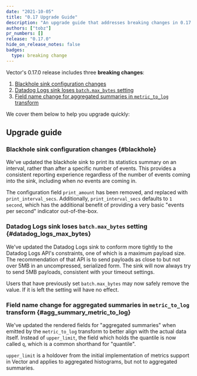 ```yaml
---
date: "2021-10-05"
title: "0.17 Upgrade Guide"
description: "An upgrade guide that addresses breaking changes in 0.17.0"
authors: ["tobz"]
pr_numbers: []
release: "0.17.0"
hide_on_release_notes: false
badges:
  type: breaking change
---
```


Vector's 0.17.0 release includes three **breaking changes**:

1. [Blackhole sink configuration changes](#blackhole)
2. [Datadog Logs sink loses `batch.max_bytes` setting](#datadog_logs_max_bytes)
3. [Field name change for aggregated summaries in `metric_to_log` transform](#agg_summary_metric_to_log)

We cover them below to help you upgrade quickly:

## Upgrade guide

### Blackhole sink configuration changes {#blackhole}

We've updated the blackhole sink to print its statistics summary on an interval, rather than after a
specific number of events.  This provides a consistent reporting experience regardless of the number
of events coming into the sink, including when _no_ events are coming in.

The configuration field `print_amount` has been removed, and replaced with `print_interval_secs`.
Additionally, `print_interval_secs` defaults to `1 second`, which has the additional benefit of
providing a very basic "events per second" indicator out-of-the-box.

### Datadog Logs sink loses `batch.max_bytes` setting {#datadog_logs_max_bytes}

We've updated the Datadog Logs sink to conform more tightly to the Datadog Logs
API's constraints, one of which is a maximum payload size. The recommendation of
that API is to send payloads as close to but not over 5MB in an uncompressed,
serialized form. The sink will now always try to send 5MB payloads, consistent
with your timeout settings.

Users that have previously set `batch.max_bytes` may now safely remove the
value. If it is left the setting will have no effect.

### Field name change for aggregated summaries in `metric_to_log` transform {#agg_summary_metric_to_log}

We've updated the rendered fields for "aggregated summaries" when emitted by the `metric_to_log`
transform to better align with the actual data itself.  Instead of `upper_limit`, the field which
holds the quantile is now called `q`, which is a common shorthand for "quantile".

`upper_limit` is a holdover from the initial implementation of metrics support in Vector and applies
to aggregated histograms, but not to aggregated summaries.